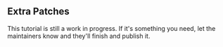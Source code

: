 ## Extra Patches

This tutorial is still a work in progress. If it's something you need, let the maintainers know and they'll finish and publish it.
